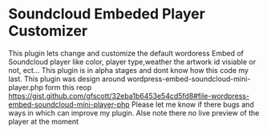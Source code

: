 # Soundcloud Embeded Player Customizer
This plugin lets change and customize the default wordoress Embed of Soundcloud player like color, player type,weather the artwork id visiable or not, ect...
This plugin is in alpha stages and dont know how this code my last.
This plugin was design around wordpress-embed-soundcloud-mini-player.php form this reop https://gist.github.com/gfscott/32eba1b6453e54cd5fd8#file-wordpress-embed-soundcloud-mini-player-php
Please let me know if there bugs and ways in which can improve my plugin.
Alse note there no live preview of the player at the moment
